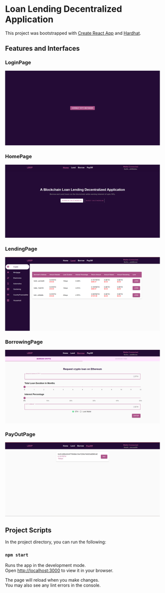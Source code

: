 # Loan Lending Decentralized Application

This project was bootstrapped with [Create React App](https://github.com/facebook/create-react-app) and [Hardhat](https://hardhat.org/).

## Features and Interfaces
### LoginPage
![LoginPage](/src/assets/Loginpage.png)

### HomePage
![HomePage](/src/assets/HomePage.png)

### LendingPage
![LendingPage](/src/assets/LendingPage%20(1).png)

### BorrowingPage
![BorrowingPage](/src/assets/BorrowPage.png)

### PayOutPage
![PayOutPage](/src/assets/PayoutPage.png)

## Project Scripts

In the project directory, you can run the following:

### `npm start`

Runs the app in the development mode.\
Open [http://localhost:3000](http://localhost:3000) to view it in your browser.

The page will reload when you make changes.\
You may also see any lint errors in the console.

